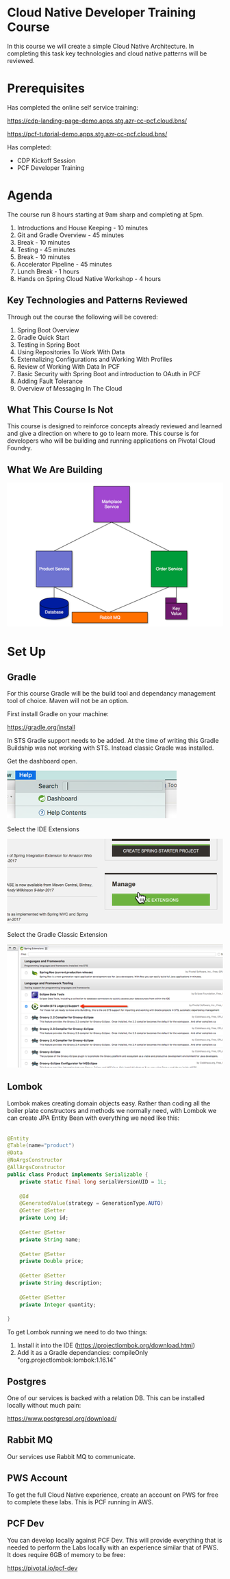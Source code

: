 # Cloud Native Developer Training Course
In this course we will create a simple Cloud Native Architecture. In completing this task key technologies and cloud native patterns will be reviewed.

# Prerequisites

Has completed the online self service training:

https://cdp-landing-page-demo.apps.stg.azr-cc-pcf.cloud.bns/

https://pcf-tutorial-demo.apps.stg.azr-cc-pcf.cloud.bns/

Has completed:
- CDP Kickoff Session
- PCF Developer Training

# Agenda

The course run 8 hours starting at 9am sharp and completing at 5pm.

1. Introductions and House Keeping - 10 minutes
2. Git and Gradle Overview - 45 minutes
3. Break - 10 minutes
4. Testing - 45 minutes
5. Break - 10 minutes
6. Accelerator Pipeline - 45 minutes
7. Lunch Break - 1 hours
8. Hands on Spring Cloud Native Workshop - 4 hours

## Key Technologies and Patterns Reviewed

Through out the course the following will be covered:

1. Spring Boot Overview
2. Gradle Quick Start
3. Testing in Spring Boot
4. Using Repositories To Work With Data
5. Externalizing Configurations and Working With Profiles
6. Review of Working With Data In PCF
7. Basic Security with Spring Boot and introduction to OAuth in PCF
8. Adding Fault Tolerance
9. Overview of Messaging In The Cloud

## What This Course Is Not

This course is designed to reinforce concepts already reviewed and learned and give a direction on where to go to learn more. This course is for developers who will be building and running applications on Pivotal Cloud Foundry.

## What We Are Building

![Architecture](/images/architecture.png)


# Set Up 

## Gradle

For this course Gradle will be the build tool and dependancy management tool of choice. Maven will not be an option.

First install Gradle on your machine:

https://gradle.org/install

In STS Gradle support needs to be added. At the time of writing this Gradle Buildship was not working with STS. Instead classic Gradle was installed.

Get the dashboard open.

![Architecture](/images/setup-1-find-dashboard.png)

Select the IDE Extensions

![Architecture](/images/setup-2-ide.png)

Select the Gradle Classic Extension

![Architecture](/images/setup-3-classic-gradle.png)

## Lombok

Lombok makes creating domain objects easy. Rather than coding all the boiler plate constructors and methods we normally need, with Lombok we can create JPA Entity Bean with everything we need like this:

```java

@Entity
@Table(name="product")
@Data
@NoArgsConstructor
@AllArgsConstructor
public class Product implements Serializable {
    private static final long serialVersionUID = 1L;

    @Id
    @GeneratedValue(strategy = GenerationType.AUTO)
    @Getter @Setter
    private Long id;
    
    @Getter @Setter
    private String name;
    
    @Getter @Setter
    private Double price;
    
    @Getter @Setter
    private String description;
    
    @Getter @Setter
    private Integer quantity;

}

```
To get Lombok running we need to do two things:

1. Install it into the IDE (https://projectlombok.org/download.html)
2. Add it as a Gradle dependancies: compileOnly "org.projectlombok:lombok:1.16.14"

## Postgres

One of our services is backed with a relation DB. This can be installed locally without much pain:

https://www.postgresql.org/download/

## Rabbit MQ

Our services use Rabbit MQ to communicate.

## PWS Account

To get the full Cloud Native experience, create an account on PWS for free to complete these labs. This is PCF running in AWS.

## PCF Dev

You can develop locally against PCF Dev. This will provide everything that is needed to perform the Labs locally with an experience similar that of PWS. It does require 6GB of memory to be free:

https://pivotal.io/pcf-dev
